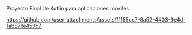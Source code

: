 Proyecto Final de Kotlin para aplicaciones moviles

https://github.com/user-attachments/assets/1f155cc7-8a52-4403-9e4d-1ab871e450c7

